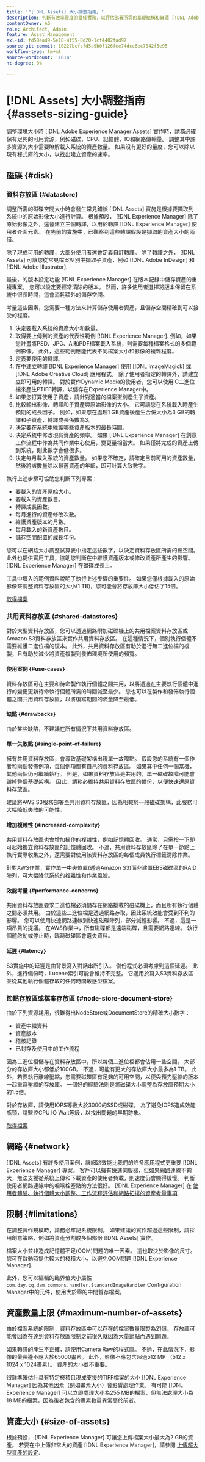 ```yaml
---
title: '"[!DNL Assets] 大小調整指南」'
description: 判斷有效率量度的最佳實務，以評估部署所需的基礎結構和資源 [!DNL Adobe Experience Manager Assets].
contentOwner: AG
role: Architect, Admin
feature: Asset Management
exl-id: fd58ead9-5e18-4f55-8d20-1cf4402fad97
source-git-commit: 10227bcfcfd5a9b0f126fee74dce6ec7842f5e95
workflow-type: tm+mt
source-wordcount: '1614'
ht-degree: 0%

---
```


# [!DNL Assets] 大小調整指南 {#assets-sizing-guide}

調整環境大小時 [!DNL Adobe Experience Manager Assets] 實作時，請務必確保有足夠的可用資源，例如磁碟、CPU、記憶體、IO和網路傳輸量。 調整其中許多資源的大小需要瞭解載入系統的資產數量。 如果沒有更好的量度，您可以除以現有程式庫的大小，以找出建立資產的速率。

## 磁碟 {#disk}

### 資料存放區 {#datastore}

調整所需的磁碟空間大小時會發生常見錯誤 [!DNL Assets] 實施是根據要擷取到系統中的原始影像大小進行計算。 根據預設， [!DNL Experience Manager] 除了原始影像之外，還會建立三個轉譯，以用於轉譯 [!DNL Experience Manager] 使用者介面元素。 在先前的實施中，已觀察到這些轉譯假設是擷取的資產大小的兩倍。

除了現成可用的轉譯，大部分使用者還會定義自訂轉譯。 除了轉譯之外， [!DNL Assets] 可讓您從常見檔案型別中擷取子資產，例如 [!DNL Adobe InDesign] 和 [!DNL Adobe Illustrator].

最後，的版本設定功能 [!DNL Experience Manager] 在版本記錄中儲存資產的重複專案。 您可以設定要經常清除的版本。 然而，許多使用者選擇將版本保留在系統中很長時間，這會消耗額外的儲存空間。

考量這些因素，您需要一種方法來計算儲存使用者資產，且儲存空間精確到可以接受的程度。

1. 決定要載入系統的資產大小和數量。
1. 取得要上傳到的資產的代表性範例 [!DNL Experience Manager]. 例如，如果您計畫將PSD、JPG、AI和PDF檔案載入系統，則需要每種檔案格式的多個範例影像。 此外，這些範例應能代表不同檔案大小和影像的複雜程度。
1. 定義要使用的轉譯。
1. 在中建立轉譯 [!DNL Experience Manager] 使用 [!DNL ImageMagick] 或 [!DNL Adobe Creative Cloud] 應用程式。 除了使用者指定的轉譯外，請建立立即可用的轉譯。 對於實作Dynamic Media的使用者，您可以使用IC二進位檔來產生PTIFF轉譯，以儲存在Experience Manager中。
1. 如果您打算使用子資產，請針對適當的檔案型別產生子資產。
1. 比較輸出影像、轉譯和子資產與原始影像的大小。 它可讓您在系統載入時產生預期的成長因子。 例如，如果您在處理1 GB資產後產生合併大小為3 GB的轉譯和子資產，轉譯成長係數為3。
1. 決定要在系統中維護哪些資產版本的最長時間。
1. 決定系統中修改現有資產的頻率。 如果 [!DNL Experience Manager] 在創意工作流程中作為共同作業中心使用，變更量相當大。 如果僅將完成的資產上傳到系統，則此數字會低很多。
1. 決定每月載入系統的資產數量。 如果您不確定，請確定目前可用的資產數量，然後將該數量除以最舊資產的年齡，即可計算大致數字。

執行上述步驟可協助您判斷下列專案：

* 要載入的資產原始大小。
* 要載入的資產數目。
* 轉譯成長因數。
* 每月進行的資產修改次數。
* 維護資產版本的月數。
* 每月載入的新資產數目。
* 儲存空間配置的成長年份。

您可以在網路大小調整試算表中指定這些數字，以決定資料存放區所需的總空間。 此外也提供實用工具，協助您判斷在中維護資產版本或修改資產所產生的影響。 [!DNL Experience Manager] 在磁碟成長上。

工具中填入的範例資料說明了執行上述步驟的重要性。 如果您僅根據載入的原始影像來調整資料存放區的大小(1 TB)，您可能會將存放庫大小低估了15倍。

[取得檔案](assets/disk_sizing_tool.xlsx)

### 共用資料存放區 {#shared-datastores}

對於大型資料存放區，您可以透過網路附加磁碟機上的共用檔案資料存放區或Amazon S3資料存放區來實作共用資料存放區。 在這種情況下，個別執行個體不需要維護二進位檔的復本。 此外，共用資料存放區有助於進行無二進位檔的複製，且有助於減少將資產複製到發佈環境所使用的頻寬。

#### 使用案例 {#use-cases}

資料存放區可在主要和待命製作執行個體之間共用，以將透過在主要執行個體中進行的變更更新待命執行個體所需的時間減至最少。 您也可以在製作和發佈執行個體之間共用資料存放區，以將復寫期間的流量降至最低。

#### 缺點 {#drawbacks}

由於某些缺陷，不建議在所有情況下共用資料存放區。

#### 單一失敗點 {#single-point-of-failure}

擁有共用資料存放區，會導致基礎架構出現單一故障點。 假設您的系統有一個作者和兩個發佈例項，每個例項都有自己的資料存放區。 如果其中任何一個當機，其他兩個仍可繼續執行。 但是，如果資料存放區是共用的，單一磁碟故障可能會毀掉整個基礎架構。 因此，請務必維持共用資料存放區的備份，以便快速還原資料存放區。

建議將AWS S3服務部署至共用資料存放區，因為相較於一般磁碟架構，此服務可大幅降低失敗的可能性。

#### 增加複雜性 {#increased-complexity}

共用資料存放區也會增加操作的複雜性，例如記憶體回收。 通常，只需按一下即可起始獨立資料存放區的記憶體回收。 不過，共用資料存放區除了在單一節點上執行實際收集之外，還需要對使用該資料存放區的每個成員執行標籤清除作業。

針對AWS作業，實作單一中央位置(透過Amazon S3)而非建置EBS磁碟區的RAID陣列，可大幅降低系統的複雜性和作業風險。

#### 效能考量 {#performance-concerns}

共用資料存放區要求二進位檔必須儲存在網路掛載的磁碟機上，而且所有執行個體之間必須共用。 由於這些二進位檔是透過網路存取，因此系統效能會受到不利的影響。 您可以使用快速網路連線到快速磁碟陣列，部分減輕影響。 不過，這是一項昂貴的提議。 在AWS作業中，所有磁碟都是遠端磁碟，且需要網路連線。 執行個體啟動或停止時，臨時磁碟區會遺失資料。

#### 延遲 {#latency}

S3實施中的延遲是由背景寫入對話串所引入。 備份程式必須考慮到這個延遲。 此外，進行備份時，Lucene索引可能會維持不完整。 它適用於寫入S3資料存放區並從其他執行個體存取的任何時間敏感型檔案。

### 節點存放區或檔案存放區 {#node-store-document-store}

由於下列資源耗用，很難得出NodeStore或DocumentStore的精確大小數字：

* 資產中繼資料
* 資產版本
* 稽核記錄
* 已封存及使用中的工作流程

因為二進位檔儲存在資料存放區中，所以每個二進位檔都會佔用一些空間。 大部分的存放庫大小都低於100GB。 不過，可能有更大的存放庫大小最多為1 TB。 此外，若要執行離線壓縮，您需要磁碟區有足夠的可用空間，以便與預先壓縮的版本一起重寫壓縮的存放庫。 一個好的經驗法則是將磁碟大小調整為存放庫預期大小的1.5倍。

對於存放庫，請使用IOPS等級大於3000的SSD或磁碟。 為了避免IOPS造成效能瓶頸，請監控CPU IO Wait等級，以找出問題的早期跡象。

[取得檔案](assets/aem_environment_sizingtool.xlsx)

## 網路 {#network}

[!DNL Assets] 有許多使用案例，讓網路效能比我們的許多應用程式更重要 [!DNL Experience Manager] 專案。 客戶可以擁有快速伺服器，但如果網路連線不夠大，無法支援從系統上傳和下載資產的使用者負載，則速度仍會顯得緩慢。 判斷使用者網路連線中的咽喉栓塞點的方法很好。 [!DNL Experience Manager] 在 [使用者體驗、執行個體大小調整、工作流程評估和網路拓撲的資產考量事項](/help/assets/assets-network-considerations.md).

## 限制 {#limitations}

在調整實作規模時，請務必牢記系統限制。 如果建議的實作超過這些限制，請採用創意策略，例如將資產分割成多個部份 [!DNL Assets] 實作。

檔案大小並非造成記憶體不足(OOM)問題的唯一因素。 這也取決於影像的尺寸。 您可在啟動時提供較大的棧積大小，以避免OOM問題 [!DNL Experience Manager].

此外，您可以編輯的臨界值大小屬性 `com.day.cq.dam.commons.handler.StandardImageHandler` Configuration Manager中的元件，使用大於零的中間暫存檔案。

## 資產數量上限 {#maximum-number-of-assets}

由於檔案系統的限制，資料存放區中可以存在的檔案數量限製為21億。 存放庫可能會因為在達到資料存放區限制之前很久就因為大量節點而遇到問題。

如果轉譯的產生不正確，請使用Camera Raw的程式庫。 不過，在此情況下，影像的最長邊不應大於65000畫素。 此外，影像不應包含超過512 MP （512 x 1024 x 1024畫素）。 資產的大小並不重要。

很難準確估計具有特定棧積且現成支援的TIFF檔案的大小 [!DNL Experience Manager] 因為其他因素（例如畫素大小）會影響處理作業。 有可能 [!DNL Experience Manager] 可以立即處理大小為255 MB的檔案，但無法處理大小為18 MB的檔案，因為後者包含的畫素數量異常高於前者。

## 資產大小 {#size-of-assets}

根據預設， [!DNL Experience Manager] 可讓您上傳檔案大小最大為2 GB的資產。 若要在中上傳非常大的資產 [!DNL Experience Manager]，請參閱 [上傳超大型資產的設定](managing-video-assets.md#configuration-to-upload-assets-that-are-larger-than-gb).
